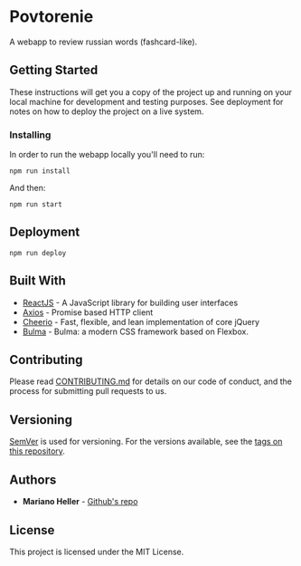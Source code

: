 
# Povtorenie

A webapp to review russian words (fashcard-like).

## Getting Started

These instructions will get you a copy of the project up and running on your local machine for development and testing purposes. See deployment for notes on how to deploy the project on a live system.


### Installing

In order to run the webapp locally you'll need to run:

```
npm run install
```
And then: 

```
npm run start
```


## Deployment

```
npm run deploy
```

## Built With

* [ReactJS](https://reactjs.org/) - A JavaScript library for building user interfaces
* [Axios](https://github.com/axios/axios) - Promise based HTTP client
* [Cheerio](https://cheerio.js.org/) - Fast, flexible, and lean implementation of core jQuery
* [Bulma](https://bulma.io/) - Bulma: a modern CSS framework based on Flexbox.

## Contributing

Please read [CONTRIBUTING.md](https://github.com/marianoheller/povtorenie/blob/master/CONTRIBUTING.md) for details on our code of conduct, and the process for submitting pull requests to us.

## Versioning

[SemVer](http://semver.org/) is used for versioning. For the versions available, see the [tags on this repository](https://github.com/marianoheller/povtorenie/tags). 

## Authors

* **Mariano Heller** - [Github's repo](https://github.com/marianoheller)

## License

This project is licensed under the MIT License.
